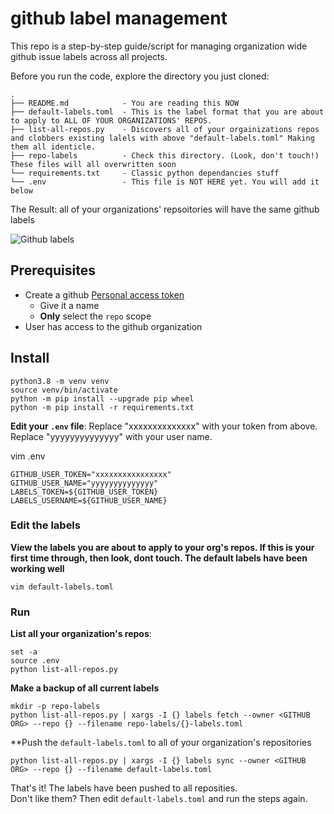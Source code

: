  
# github label management

This repo is a step-by-step guide/script for managing organization wide github issue labels across all projects.


Before you run the code, explore the directory you just cloned:

```
.
├── README.md            - You are reading this NOW
├── default-labels.toml  - This is the label format that you are about to apply to ALL OF YOUR ORGANIZATIONS' REPOS. 
├── list-all-repos.py    - Discovers all of your orgainizations repos and clobbers existing lalels with above "default-labels.toml" Making them all identicle.
├── repo-labels          - Check this directory. (Look, don't touch!) These files will all overwritten soon
└── requirements.txt     - Classic python dependancies stuff
└── .env                 - This file is NOT HERE yet. You will add it below
```


The Result: all of your organizations' repsoitories will have the same github labels 

![Github labels](https://static.alta3.com/blog/github-labels.png)

## Prerequisites

- Create a github [Personal access token](https://github.com/settings/tokens)
  - Give it a name
  - **Only** select the `repo` scope
- User has access to the github organization 

## Install

```
python3.8 -m venv venv
source venv/bin/activate
python -m pip install --upgrade pip wheel
python -m pip install -r requirements.txt
```

**Edit your `.env` file**:
  Replace "xxxxxxxxxxxxxx" with your token from above.
  Replace "yyyyyyyyyyyyyy" with your user name.

vim .env

```
GITHUB_USER_TOKEN="xxxxxxxxxxxxxxxx"
GITHUB_USER_NAME="yyyyyyyyyyyyyy"
LABELS_TOKEN=${GITHUB_USER_TOKEN}
LABELS_USERNAME=${GITHUB_USER_NAME}
```

### Edit the labels

**View the labels you are about to apply to your org's repos. If this is your first time through, then look, dont touch. The default labels have been working well**

```
vim default-labels.toml
```


### Run

**List all your organization's repos**:

```
set -a
source .env
python list-all-repos.py
```

**Make a backup of all current labels**

```
mkdir -p repo-labels
python list-all-repos.py | xargs -I {} labels fetch --owner <GITHUB ORG> --repo {} --filename repo-labels/{}-labels.toml
```

**Push the `default-labels.toml` to all of your organization's repositories

```
python list-all-repos.py | xargs -I {} labels sync --owner <GITHUB ORG> --repo {} --filename default-labels.toml
```

That's it!  The labels have been pushed to all reposities.  
Don't like them?  Then edit `default-labels.toml` and run the steps again.  

